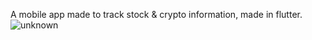 A mobile app made to track stock & crypto information, made in flutter.
![unknown](https://user-images.githubusercontent.com/60921646/115586161-98789700-a2cc-11eb-9e11-d6278bb33f8c.png)
